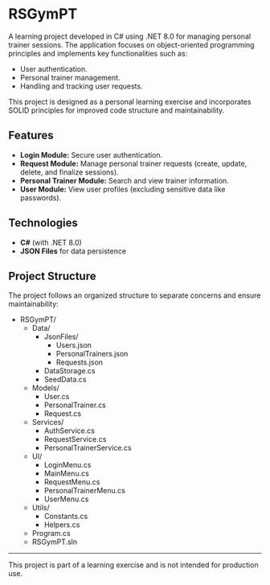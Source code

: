 # RSGymPT

A learning project developed in C# using .NET 8.0 for managing personal trainer sessions. The application focuses on object-oriented programming principles and implements key functionalities such as:

- User authentication.
- Personal trainer management.
- Handling and tracking user requests.

This project is designed as a personal learning exercise and incorporates SOLID principles for improved code structure and maintainability.

## Features

- **Login Module:** Secure user authentication.
- **Request Module:** Manage personal trainer requests (create, update, delete, and finalize sessions).
- **Personal Trainer Module:** Search and view trainer information.
- **User Module:** View user profiles (excluding sensitive data like passwords).

## Technologies

- **C#** (with .NET 8.0)
- **JSON Files** for data persistence

## Project Structure

The project follows an organized structure to separate concerns and ensure maintainability:

- RSGymPT/
  - Data/
    - JsonFiles/
      - Users.json
      - PersonalTrainers.json
      - Requests.json
    - DataStorage.cs
    - SeedData.cs
  - Models/
    - User.cs
    - PersonalTrainer.cs
    - Request.cs
  - Services/
    - AuthService.cs
    - RequestService.cs
    - PersonalTrainerService.cs
  - UI/
    - LoginMenu.cs
    - MainMenu.cs
    - RequestMenu.cs
    - PersonalTrainerMenu.cs
    - UserMenu.cs
  - Utils/
    - Constants.cs
    - Helpers.cs
  - Program.cs
  - RSGymPT.sln

---

This project is part of a learning exercise and is not intended for production use.
